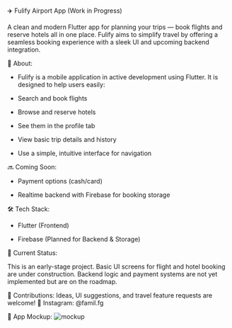 ✈️ Fulify Airport App (Work in Progress)

A clean and modern Flutter app for planning your trips — book flights and reserve hotels all in one place. Fulify aims to simplify travel by offering a seamless booking experience with a sleek UI and upcoming backend integration.

📱 About:

- Fulify is a mobile application in active development using Flutter. It is designed to help users easily:

- Search and book flights

- Browse and reserve hotels

- See them in the profile tab

- View basic trip details and history

- Use a simple, intuitive interface for navigation

🔜 Coming Soon:


- Payment options (cash/card)

- Realtime backend with Firebase for booking storage

🛠️ Tech Stack:

- Flutter (Frontend)

- Firebase (Planned for Backend & Storage)

🚧 Current Status:

This is an early-stage project.
Basic UI screens for flight and hotel booking are under construction. Backend logic and payment systems are not yet implemented but are on the roadmap.

🤝 Contributions:
Ideas, UI suggestions, and travel feature requests are welcome!
📩 Instagram: @famil.fg

📸 App Mockup:
![mockup](https://github.com/user-attachments/assets/32e707ea-79f7-4c67-82d9-78b757235795)

